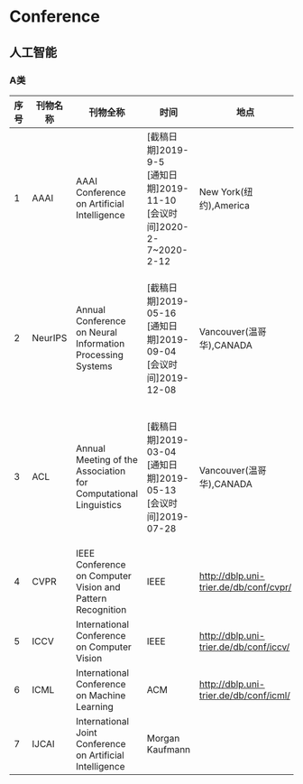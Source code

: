 # Conference
## 人工智能
### A类
序号|刊物名称|刊物全称|时间|地点|备注
-|-|-|-|-|-
1|AAAI|AAAI Conference on Artificial Intelligence|[截稿日期]2019-9-5<br>[通知日期]2019-11-10<br>[会议时间]2020-2-7~2020-2-12|New York(纽约),America|人工智能顶级会议
2|NeurIPS|Annual Conference on Neural Information Processing Systems|[截稿日期]2019-05-16<br>[通知日期]2019-09-04<br>[会议时间]2019-12-08|Vancouver(温哥华),CANADA|投稿论文都要回答关于研究可复现的问题。
3|ACL|Annual Meeting of the Association for Computational Linguistics|[截稿日期]2019-03-04<br>[通知日期]2019-05-13<br>[会议时间]2019-07-28|Vancouver(温哥华),CANADA|投稿论文都要回答关于研究可复现的问题。
4|CVPR|IEEE Conference on Computer Vision and Pattern Recognition|IEEE|http://dblp.uni-trier.de/db/conf/cvpr/
5|ICCV|International Conference on Computer Vision|IEEE|http://dblp.uni-trier.de/db/conf/iccv/
6|ICML|International Conference on Machine Learning|ACM|http://dblp.uni-trier.de/db/conf/icml/
7|IJCAI|International Joint Conference on Artificial Intelligence|Morgan Kaufmann
